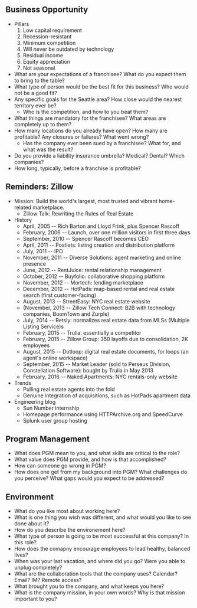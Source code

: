 Business Opportunity
----------------------------------------

  * Pillars
    1. Low capital requirement
    2. Recession-resistant
    3. Minimum competition
    4. Will never be outdated by technology
    5. Residual income
    6. Equity appreciation
    7. Not seasonal
  * What are your expectations of a franchisee?  What do you expect them to bring to the table?
  * What type of person would be the best fit for this business?  Who would not be a good fit?
  * Any specific goals for the Seattle area?  How close would the nearest territory ever be?
    * Who is the competition, and how to you beat them?
  * What things are mandatory for the franchisee?  What areas are completely up to them?
  * How many locations do you already have open?  How many are profitable?  Any closures or failures?  What went wrong?
    * Has the company ever been sued by a franchisee?  What for, and what was the result?
  * Do you provide a liability insurance umbrella?  Medical?  Dental?  Which companies?
  * How long, typically, before a franchise is profitable?

Reminders: Zillow
----------------------------------------

  * Mission: Build the world's largest, most trusted and vibrant home-related marketplace.
    * Zillow Talk: Rewriting the Rules of Real Estate
  * History
    * April, 2005 -- Rich Barton and Lloyd Frink, plus Spencer Rascoff
    * February, 2006 -- Launch, over one million visitors in first three days
    * September, 2010 -- Spencer Rascoff becomes CEO
    * April, 2011 -- Postlets: listing creation and distribution platform
    * July, 2011 -- IPO
    * November, 2011 -- Diverse Solutions: agent marketing and online presence
    * June, 2012 -- RentJuice: rental relationship management
    * October, 2012 -- Buyfolio: collaborative shopping platform
    * November, 2012 -- Mortech: lending marketplace
    * December, 2012 -- HotPads: map-based rental and real estate search (first customer-facing)
    * August, 2013 -- StreetEasy: NYC real estate website
    * (November, 2013 --  Zillow Tech Connect: B2B with technology companies, BoomTown and Zurple)
    * July, 2014 -- Retsly: normalizes real estate data from MLSs (Multiple Listing Service)s
    * February, 2015 -- Trulia: essentially a competitor
    * February, 2015 -- Zillow Group: 350 layoffs due to consolidation, 2K employees
    * August, 2015 -- Dotloop: digital real estate documents, for loops (an agent's online workspace)
    * September, 2015 -- Market Leader (sold to Perseus Division, Constellation Software): bought by Trulia in May 2013
    * February, 2016 -- Naked Apartments: NYC rentals-only website
  * Trends
    * Pulling real estate agents into the fold
    * Genuine integration of acquisitions, such as HotPads apartment data
  * Engineering blog
    * Sun Number internship
    * Homepage performance using HTTPArchive.org and SpeedCurve
    * Splunk user group hosting

Program Management
----------------------------------------

  * What does PGM mean to you, and what skills are critical to the role?
  * What value does PGM provide, and how is that accomplished?
  * How can someone go wrong in PGM?
  * How does one get from my background into PGM?  What challenges do you perceive?  What gaps would you expect to be addressed?

Environment
----------------------------------------

  * What do you like most about working here?
  * What is one thing you wish was different, and what would you like to see done about it?
  * How do you describe the environement here?
  * What type of person is going to be most successful at this company?  In this role?
  * How does the comapny encourage employees to lead healthy, balanced lives?
  * When was your last vacation, and where did you go?  Were you able to unplug completely?
  * What are the collaboration tools that the company uses?  Calendar?  Email?  IM?  Remote access?
  * What brought you to the company, and what keeps you here?
  * What is the company mission, in your own words?  Why is that mission important to you?
